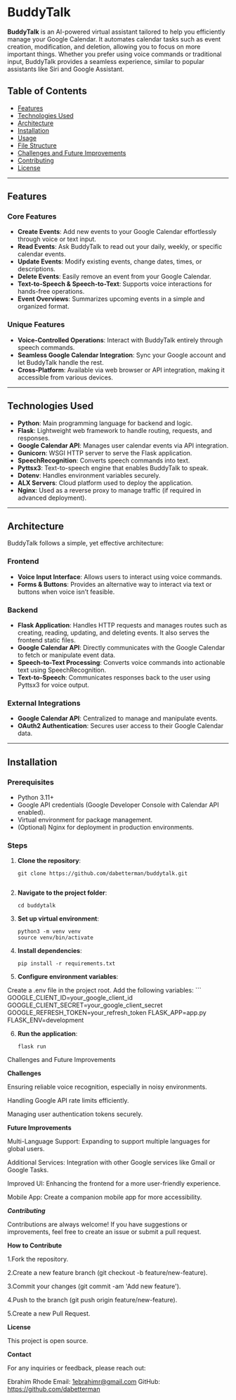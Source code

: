 # BuddyTalk

**BuddyTalk** is an AI-powered virtual assistant tailored to help you efficiently manage your Google Calendar. It automates calendar tasks such as event creation, modification, and deletion, allowing you to focus on more important things. Whether you prefer using voice commands or traditional input, BuddyTalk provides a seamless experience, similar to popular assistants like Siri and Google Assistant.

## Table of Contents
- [Features](#features)
- [Technologies Used](#technologies-used)
- [Architecture](#architecture)
- [Installation](#installation)
- [Usage](#usage)
- [File Structure](#file-structure)
- [Challenges and Future Improvements](#challenges-and-future-improvements)
- [Contributing](#contributing)
- [License](#license)

---

## Features

### Core Features
- **Create Events**: Add new events to your Google Calendar effortlessly through voice or text input.
- **Read Events**: Ask BuddyTalk to read out your daily, weekly, or specific calendar events.
- **Update Events**: Modify existing events, change dates, times, or descriptions.
- **Delete Events**: Easily remove an event from your Google Calendar.
- **Text-to-Speech & Speech-to-Text**: Supports voice interactions for hands-free operations.
- **Event Overviews**: Summarizes upcoming events in a simple and organized format.

### Unique Features
- **Voice-Controlled Operations**: Interact with BuddyTalk entirely through speech commands.
- **Seamless Google Calendar Integration**: Sync your Google account and let BuddyTalk handle the rest.
- **Cross-Platform**: Available via web browser or API integration, making it accessible from various devices.

---

## Technologies Used

- **Python**: Main programming language for backend and logic.
- **Flask**: Lightweight web framework to handle routing, requests, and responses.
- **Google Calendar API**: Manages user calendar events via API integration.
- **Gunicorn**: WSGI HTTP server to serve the Flask application.
- **SpeechRecognition**: Converts speech commands into text.
- **Pyttsx3**: Text-to-speech engine that enables BuddyTalk to speak.
- **Dotenv**: Handles environment variables securely.
- **ALX Servers**: Cloud platform used to deploy the application.
- **Nginx**: Used as a reverse proxy to manage traffic (if required in advanced deployment).
  
---

## Architecture

BuddyTalk follows a simple, yet effective architecture:

### Frontend
- **Voice Input Interface**: Allows users to interact using voice commands.
- **Forms & Buttons**: Provides an alternative way to interact via text or buttons when voice isn’t feasible.

### Backend
- **Flask Application**: Handles HTTP requests and manages routes such as creating, reading, updating, and deleting events. It also serves the frontend static files.
- **Google Calendar API**: Directly communicates with the Google Calendar to fetch or manipulate event data.
- **Speech-to-Text Processing**: Converts voice commands into actionable text using SpeechRecognition.
- **Text-to-Speech**: Communicates responses back to the user using Pyttsx3 for voice output.

### External Integrations
- **Google Calendar API**: Centralized to manage and manipulate events.
- **OAuth2 Authentication**: Secures user access to their Google Calendar data.

---

## Installation

### Prerequisites
- Python 3.11+
- Google API credentials (Google Developer Console with Calendar API enabled).
- Virtual environment for package management.
- (Optional) Nginx for deployment in production environments.

### Steps

1. **Clone the repository**:
   ```
   git clone https://github.com/dabetterman/buddytalk.git


2. **Navigate to the project folder**:
    ```
    cd buddytalk

3. **Set up virtual environment**:
    ```
    python3 -m venv venv
    source venv/bin/activate

4. **Install dependencies**:
    ```
    pip install -r requirements.txt

5. **Configure environment variables**:

Create a .env file in the project root.
Add the following variables:
    ```
    GOOGLE_CLIENT_ID=your_google_client_id
    GOOGLE_CLIENT_SECRET=your_google_client_secret
    GOOGLE_REFRESH_TOKEN=your_refresh_token
    FLASK_APP=app.py
    FLASK_ENV=development

6. **Run the application**:
    ```
    flask run

Challenges and Future Improvements

**Challenges**

Ensuring reliable voice recognition, especially in noisy environments.

Handling Google API rate limits efficiently.

Managing user authentication tokens securely.

**Future Improvements**

Multi-Language Support: Expanding to support multiple languages for global users.

Additional Services: Integration with other Google services like Gmail or Google Tasks.

Improved UI: Enhancing the frontend for a more user-friendly experience.

Mobile App: Create a companion mobile app for more accessibility.

***Contributing***

Contributions are always welcome! If you have suggestions or improvements, feel free to create an issue or submit a pull request.

**How to Contribute**

1.Fork the repository.

2.Create a new feature branch (git checkout -b feature/new-feature).

3.Commit your changes (git commit -am 'Add new feature').

4.Push to the branch (git push origin feature/new-feature).

5.Create a new Pull Request.

**License**

This project is open source.

**Contact**

For any inquiries or feedback, please reach out:

Ebrahim Rhode
Email: 1ebrahimr@gmail.com
GitHub: https://github.com/dabetterman